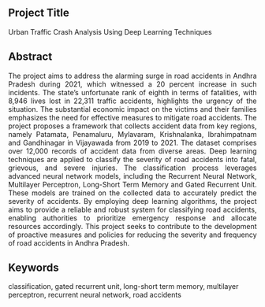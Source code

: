 ## Project Title

Urban Traffic Crash Analysis Using Deep Learning Techniques

## Abstract
<p align = "justify">
The project aims to address the alarming surge in road accidents in Andhra Pradesh during 2021, which witnessed a 20 percent increase in such incidents. The state’s unfortunate rank of eighth in terms of fatalities, with 8,946 lives lost in 22,311 traffic accidents, highlights the urgency of the situation. The substantial economic impact on the victims and their families emphasizes the need for effective measures to mitigate road accidents. The project proposes a framework that collects accident data from key regions, namely Patamata, Penamaluru, Mylavaram, Krishnalanka, Ibrahimpatnam and Gandhinagar in Vijayawada from 2019 to 2021. The dataset comprises over 12,000 records of accident data from diverse areas. Deep learning techniques are applied to classify the severity of road accidents into fatal, grievous, and severe injuries. The classification process leverages advanced neural network models, including the Recurrent Neural Network, Multilayer Perceptron, Long-Short Term Memory and Gated Recurrent Unit. These models are trained on the collected data to accurately predict the severity of accidents. By employing deep learning algorithms, the project aims to provide a reliable and robust system for classifying road accidents, enabling authorities to prioritize emergency response and allocate resources accordingly. This project seeks to contribute to the development of proactive measures and policies for reducing the severity and frequency of road accidents in Andhra Pradesh.
</p>

## Keywords

classification, gated recurrent unit, long-short term memory, multilayer perceptron, recurrent neural network, road accidents
